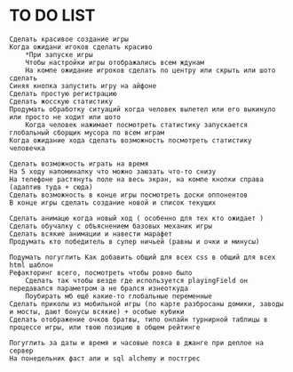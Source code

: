 # TO DO LIST

	Сделать красивое создание игры
	Когда ожидани игоков сделать красиво
		*При запуске игры
		Чтобы настройки игры отображались всем ждунам
		На компе ожидание игроков сделать по центру или скрыть или шото сделать
	Синяя кнопка запустить игру на айфоне
	Сделать простую регистрацию
	Сделать жосскую статистику
	Продумать обработку ситуаций когда человек вылетел или его выкинуло или просто не ходит или шото
		Когда человек нажимает посмотреть статистику запускается глобальный сборщик мусора по всем играм 
	Когда ожидание хода сделать возможность посмотреть статистику человечка

	Сделать возможность играть на время
	На 5 ходу напоминалку что можно заюзать что-то снизу
	На телефоне растянуть поле на весь экран, на компе кнопки справа (адаптив туда + сюда)
	Сделать возможность в конце игры посмотреть доски оппонентов
	В конце игры сделать создание новой и список текущих

	Сделать анимацю когда новый ход ( особенно для тех кто ожидает )
	Сделать обучалку с объяснением базовых механик игры
	Сделать всякие анимации и навести марафет
	Продумать кто победитель в супер ничьей (равны и очки и минусы)

	Подумать погуглить Как добавить общий для всех css в общий для всех html шаблон
	Рефакторинг всего, посмотреть чтобы ровно было
		Сделать так чтобы везде где используется playingField он передавался параметром а не брался изнеоткуда
		Поубирать мб ещё какие-то глобальные переменные
	Сделать приколы из мобильной игры (по карте разбросаны домики, заводы и мосты, дают бонусы всякие) + особые кубики
	Сделать отображение очков братвы, типо онлайн турнирной таблицы в процессе игры, или твою позицию в общем рейтинге

	Погуглить за даты и время и часовые пояса в джанге при деплое на сервер
	На понедельник фаст апи и sql alchemy и постгрес







